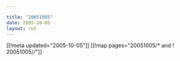 ```yaml
---

title: "20051005"
date: 2005-10-05
layout: rut
---
```


[[!meta updated="2005-10-05"]]
[[!map pages="20051005/* and ! 20051005/*/*"]]
